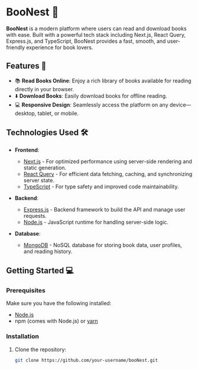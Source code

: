 # BooNest 📖

**BooNest** is a modern platform where users can read and download books with ease. Built with a powerful tech stack including Next.js, React Query, Express.js, and TypeScript, BooNest provides a fast, smooth, and user-friendly experience for book lovers.

## Features 🚀

- 📚 **Read Books Online**: Enjoy a rich library of books available for reading directly in your browser.
- ⬇️ **Download Books**: Easily download books for offline reading.
- 💻 **Responsive Design**: Seamlessly access the platform on any device—desktop, tablet, or mobile.
  
## Technologies Used 🛠️

- **Frontend**:
  - [Next.js](https://nextjs.org/) - For optimized performance using server-side rendering and static generation.
  - [React Query](https://react-query.tanstack.com/) - For efficient data fetching, caching, and synchronizing server state.
  - [TypeScript](https://www.typescriptlang.org/) - For type safety and improved code maintainability.
  
- **Backend**:
  - [Express.js](https://expressjs.com/) - Backend framework to build the API and manage user requests.
  - [Node.js](https://nodejs.org/) - JavaScript runtime for handling server-side logic.

- **Database**:
  - [MongoDB](https://www.mongodb.com/) - NoSQL database for storing book data, user profiles, and reading history.

## Getting Started 💻

### Prerequisites

Make sure you have the following installed:

- [Node.js](https://nodejs.org/en/download/)
- npm (comes with Node.js) or [yarn](https://yarnpkg.com/getting-started/install)

### Installation

1. Clone the repository:

   ```bash
   git clone https://github.com/your-username/booNest.git
